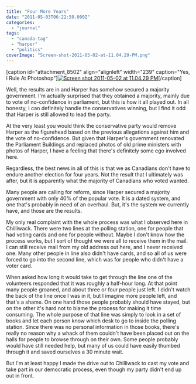 ```yaml
---
title: "Four More Years"
date: "2011-05-03T06:22:50.000Z"
categories: 
  - "journal"
tags: 
  - "canada-tag"
  - "harper"
  - "politics"
coverImage: "Screen-shot-2011-05-02-at-11.04.29-PM.png"
---
```


\[caption id="attachment\_8502" align="alignleft" width="239" caption="Yes, I Rule At Photoshop"\][![](images/Screen-shot-2011-05-02-at-11.04.29-PM-239x300.png "Screen shot 2011-05-02 at 11.04.29 PM")](http://www.migratorynerd.com/wordpress/wp-content/uploads/2011/05/Screen-shot-2011-05-02-at-11.04.29-PM.png)\[/caption\]

Well, the results are in and Harper has somehow secured a majority government. I'm actually surprised that they obtained a majority, mainly due to vote of no-confidence in parliament, but this is how it all played out. In all honesty, I can definitely handle the conservatives winning, but I find it odd that Harper is still allowed to lead the party.

At the very least you would think the conservative party would remove Harper as the figurehead based on the previous allegations against him and the vote of no-confidence. But given that Harper's government renovated the Parliament Buildings and replaced photos of old prime ministers with photos of Harper, I have a feeling that there's definitely some ego involved here.

Regardless, the best news in all of this is that we as Canadians don't have to endure another election for four years. Not the result that I ultimately was after, but it is apparently what the majority of Canadians who voted wanted.

Many people are calling for reform, since Harper secured a majority government with only 40% of the popular vote. It is a dated system, and one that's probably in need of an overhaul. But, it's the system we currently have, and those are the results.

My only real complaint with the whole process was what I observed here in Chilliwack. There were two lines at the polling station, one for people that had voting cards and one for people without. Maybe I don't know how the process works, but I sort of thought we were all to receive them in the mail. I can still receive mail from my old address out here, and I never received one. Many other people in line also didn't have cards, and so all of us were forced to go into the second line, which was for people who didn't have a voter card.

When asked how long it would take to get through the line one of the volunteers responded that it was roughly a half-hour long. At that point many people groaned, and about three or four people just left. I didn't watch the back of the line once I was in it, but I imagine more people left, and that's a shame. On one hand those people probably should have stayed, but on the other it's hard not to blame the process for making it time consuming. The whole purpose of that line was simply to look in a set of books and let each person know which desk to go to inside the polling station. Since there was no personal information in those books, there's really no reason why a whack of them couldn't have been placed out on the halls for people to browse through on their own. Some people probably would have still needed help, but many of us could have easily thumbed through it and saved ourselves a 30 minute wait.

But I'm at least happy I made the drive out to Chilliwack to cast my vote and take part in our democratic process, even though my party didn't end up out in front.
